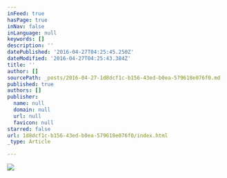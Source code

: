 ```yaml
---
inFeed: true
hasPage: true
inNav: false
inLanguage: null
keywords: []
description: ''
datePublished: '2016-04-27T04:25:45.250Z'
dateModified: '2016-04-27T04:25:43.384Z'
title: ''
author: []
sourcePath: _posts/2016-04-27-1d8dcf1c-b156-43ed-b0ea-579618e076f0.md
published: true
authors: []
publisher:
  name: null
  domain: null
  url: null
  favicon: null
starred: false
url: 1d8dcf1c-b156-43ed-b0ea-579618e076f0/index.html
_type: Article

---
```

![](https://the-grid-user-content.s3-us-west-2.amazonaws.com/7450bd70-1f9d-4adc-b409-ae0860010191.jpg)